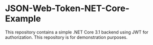 # JSON-Web-Token-NET-Core-Example
This repository contains a simple .NET Core 3.1 backend using JWT for authorization. This repository is for demonstration purposes.
